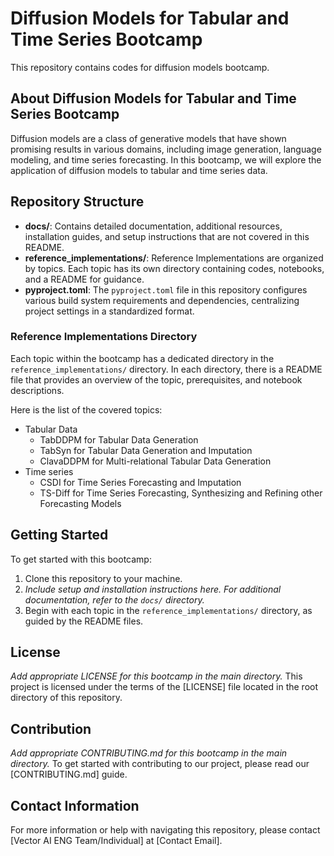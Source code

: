# Diffusion Models for Tabular and Time Series Bootcamp

This repository contains codes for diffusion models bootcamp.

## About Diffusion Models for Tabular and Time Series Bootcamp

Diffusion models are a class of generative models that have shown promising results in various domains, including image generation, language modeling, and time series forecasting. In this bootcamp, we will explore the application of diffusion models to tabular and time series data.

## Repository Structure

- **docs/**: Contains detailed documentation, additional resources, installation guides, and setup instructions that are not covered in this README.
- **reference_implementations/**: Reference Implementations are organized by topics. Each topic has its own directory containing codes, notebooks, and a README for guidance.
- **pyproject.toml**: The `pyproject.toml` file in this repository configures various build system requirements and dependencies, centralizing project settings in a standardized format.


### Reference Implementations Directory

Each topic within the bootcamp has a dedicated directory in the `reference_implementations/` directory. In each directory, there is a README file that provides an overview of the topic, prerequisites, and notebook descriptions.

Here is the list of the covered topics:
- Tabular Data
  - TabDDPM for Tabular Data Generation
  - TabSyn for Tabular Data Generation and Imputation
  - ClavaDDPM for Multi-relational Tabular Data Generation
- Time series
    - CSDI for Time Series Forecasting and Imputation
    - TS-Diff for Time Series Forecasting, Synthesizing and Refining other Forecasting Models

## Getting Started

To get started with this bootcamp:
1. Clone this repository to your machine.
2. *Include setup and installation instructions here. For additional documentation, refer to the `docs/` directory.*
3. Begin with each topic in the `reference_implementations/` directory, as guided by the README files.

## License
*Add appropriate LICENSE for this bootcamp in the main directory.*
This project is licensed under the terms of the [LICENSE] file located in the root directory of this repository.

## Contribution
*Add appropriate CONTRIBUTING.md for this bootcamp in the main directory.*
To get started with contributing to our project, please read our [CONTRIBUTING.md] guide.

## Contact Information

For more information or help with navigating this repository, please contact [Vector AI ENG Team/Individual] at [Contact Email].
